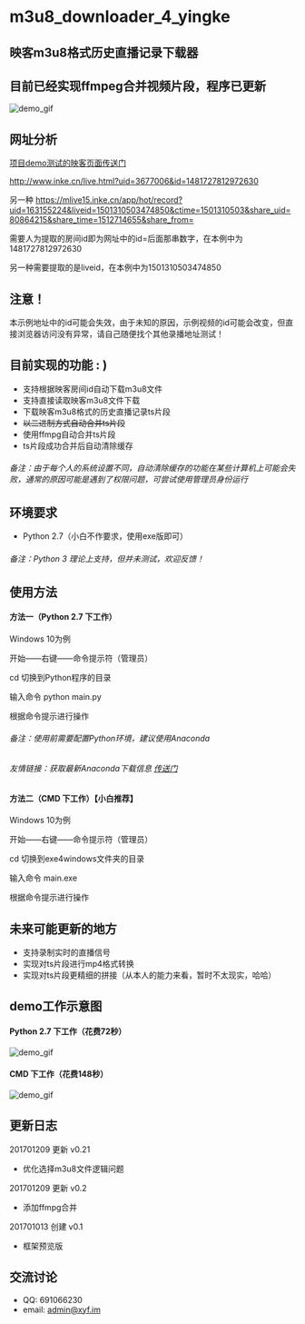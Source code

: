 # m3u8_downloader_4_yingke
## 映客m3u8格式历史直播记录下载器
## 目前已经实现ffmpeg合并视频片段，程序已更新
![demo_gif](/img/demo4python.gif)

网址分析
------------
[项目demo测试的映客页面传送门](http://www.inke.cn/live.html?uid=3677006&id=1481727812972630)

http://www.inke.cn/live.html?uid=3677006&id=1481727812972630

另一种
https://mlive15.inke.cn/app/hot/record?uid=163155224&liveid=1501310503474850&ctime=1501310503&share_uid=80864215&share_time=1512714655&share_from=

需要人为提取的房间id即为网址中的id=后面那串数字，在本例中为1481727812972630

另一种需要提取的是liveid，在本例中为1501310503474850
## 注意！
本示例地址中的id可能会失效，由于未知的原因，示例视频的id可能会改变，但直接浏览器访问没有异常，请自己随便找个其他录播地址测试！

目前实现的功能 : )
------------
- 支持根据映客房间id自动下载m3u8文件
- 支持直接读取映客m3u8文件下载
- 下载映客m3u8格式的历史直播记录ts片段
- ~~以二进制方式自动合并ts片段~~
- 使用ffmpg自动合并ts片段
- ts片段成功合并后自动清除缓存

###### 备注：由于每个人的系统设置不同，自动清除缓存的功能在某些计算机上可能会失败，通常的原因可能是遇到了权限问题，可尝试使用管理员身份运行

环境要求
------------
- Python 2.7（小白不作要求，使用exe版即可）

###### 备注：Python 3 理论上支持，但并未测试，欢迎反馈！


使用方法
------------

#### 方法一（Python 2.7 下工作）
Windows 10为例

开始——右键——命令提示符（管理员）

cd 切换到Python程序的目录

输入命令 python main.py

根据命令提示进行操作

###### 备注：使用前需要配置Python环境，建议使用Anaconda
###### 友情链接：获取最新Anaconda下载信息 [传送门](https://www.continuum.io/downloads)

#### 方法二（CMD 下工作）【小白推荐】
Windows 10为例

开始——右键——命令提示符（管理员）

cd 切换到exe4windows文件夹的目录

输入命令 main.exe

根据命令提示进行操作

未来可能更新的地方
----------
- 支持录制实时的直播信号
- 实现对ts片段进行mp4格式转换
- 实现对ts片段更精细的拼接（从本人的能力来看，暂时不太现实，哈哈）

demo工作示意图
-----------

#### Python 2.7 下工作（花费72秒）
![demo_gif](/img/demo4python.gif)

#### CMD 下工作（花费148秒）
![demo_gif](/img/demo4cmd.gif)

更新日志
-----------
201701209 更新 v0.21
- 优化选择m3u8文件逻辑问题

201701209 更新 v0.2
- 添加ffmpg合并

201701013 创建 v0.1
- 框架预览版

交流讨论
----------
- QQ: 691066230
- email: admin@xyf.im
